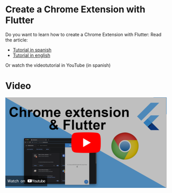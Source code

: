 # Create a Chrome Extension with Flutter

Do you want to learn how to create a Chrome Extension with Flutter: Read the article:

- [Tutorial in spanish](https://yayocode.com/es/codelabs/flutter/how_to_create_a_google_chrome_extension_with_flutter/)
- [Tutorial in english](https://yayocode.com/codelabs/flutter/how_to_create_a_google_chrome_extension_with_flutter)

Or watch the videotutorial in YouTube (in spanish)
# Video
[![Youtube](screenshots/youtube.png)](https://youtu.be/7U5423IARvU)


